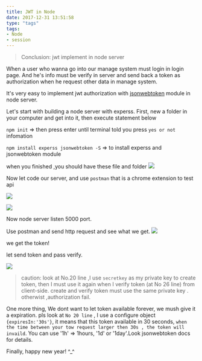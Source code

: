 ```yaml
---
title: JWT in Node 
date: 2017-12-31 13:51:58
type: "tags"
tags:
- Node
- session
---
```

>Conclusion: jwt implement in node server

When a user who wanna go into our manage system must login in login page. And he's info must be verify in server and send back a token as authorization when he request other data in manage system.

It's very easy to implement jwt authorization with [jsonwebtoken](https://www.npmjs.com/package/jsonwebtoken) module in node server.

Let's start with building a node server with experss.
First, new a folder in your computer and get into it, then execute statement below

`npm init` => then press enter until terminal told you press `yes or not` infomation

`npm install experss jsonwebtoken -S` => to install experss and jsonwebtoken module

when you finished ,you should have these file and folder
![](http://p150tzuds.bkt.clouddn.com/image/jwt_in_node/structure.png)

Now let code our server, and use `postman` that is a chrome extension to test api

![](http://p150tzuds.bkt.clouddn.com/image/jwt_in_node/sendtoken.png)

![](http://p150tzuds.bkt.clouddn.com/image/jwt_in_node/verifytoke.png)

Now node server listen 5000 port.

Use postman and send http request and see what we get.
![](http://p150tzuds.bkt.clouddn.com/image/jwt_in_node/gettoken.png)

we get the token!

let send token and pass verify.

![](http://p150tzuds.bkt.clouddn.com/image/jwt_in_node/passverify.png)

> caution: look at No.20 line ,I use `secretkey` as my private key to create token, then I must use it again when I verify token (at No 26 line) from client-side. create and verify token must use the same private key . otherwist ,authorization fail.

One more thing, We dont want to let token available forever, we mush give it a expiration. pls look at `No 20 line` , I use a configure object `{expiresIn:'30s'}`, it means that this token available in 30 seconds, `when the time between your tow request larger then 30s , the token will invaild`. You can use '1h' => 1hours, '1d' or '1day'.Look jsonwebtoken docs for details.

Finally, happy new year! ^_^





